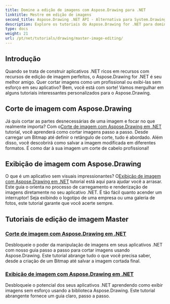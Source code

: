 ```yaml
---
title: Domine a edição de imagens com Aspose.Drawing para .NET
linktitle: Mestre em edição de imagens
second_title: Aspose.Drawing .NET API - Alternativa para System.Drawing.Common
description: Explore os tutoriais do Aspose.Drawing for .NET para dominar a edição, o corte e a exibição de imagens em aplicativos .NET com guias passo a passo.
type: docs
weight: 21
url: /pt/net/tutorials/drawing/master-image-editing/
---
```

## Introdução

Quando se trata de construir aplicativos .NET ricos em recursos com recursos de edição de imagem perfeitos, o Aspose.Drawing for .NET é seu melhor amigo. Quer cortar imagens como um profissional ou exibi-las sem esforço em seu aplicativo? Bem, você está com sorte! Vamos mergulhar em alguns tutoriais interessantes personalizados para o Aspose.Drawing.

## Corte de imagem com Aspose.Drawing  
 Já quis cortar as partes desnecessárias de uma imagem e focar no que realmente importa? Com o[Corte de imagem com Aspose.Drawing em .NET](./image-cropping/) tutorial, você aprenderá como cortar imagens passo a passo. Desde carregar um Bitmap até definir o retângulo de corte, tudo é abordado. Além disso, você descobrirá como salvar a imagem modificada em diferentes formatos. É como dar à sua imagem um corte de cabelo profissional!  

## Exibição de imagem com Aspose.Drawing  
 O que é um aplicativo sem visuais impressionantes? O[Exibição de imagem com Aspose.Drawing em .NET](./image-display/) tutorial está aqui para ajudar você a arrasar. Este guia o orienta no processo de carregamento e renderização de imagens diretamente no seu aplicativo .NET. É tão fácil quanto acender um interruptor! Seja exibindo o logotipo de uma empresa ou uma galeria de fotos, este tutorial garante que você acerte sempre.
  
## Tutoriais de edição de imagem Master
### [Corte de imagem com Aspose.Drawing em .NET](./image-cropping/)
Desbloqueie o poder da manipulação de imagens em seus aplicativos .NET com nosso guia passo a passo para cortar imagens usando Aspose.Drawing. Este tutorial abrange tudo o que você precisa saber, desde a criação de um Bitmap até salvar a imagem cortada final.
### [Exibição de imagem com Aspose.Drawing em .NET](./image-display/)
Desbloqueie o potencial dos seus aplicativos .NET aprendendo como exibir imagens sem esforço usando a biblioteca Aspose.Drawing. Este tutorial abrangente fornece um guia claro, passo a passo.